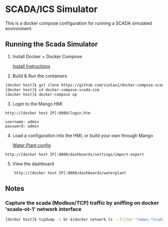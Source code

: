 # SCADA/ICS Simulator
This is a docker compose configuration for running a SCADA simulated environment.

## Running the Scada Simulator

1. Install Docker + Docker Compose

    [Install Instructions](https://docs.docker.com/compose/install/)

2. Build & Run the containers
```bash
[docker host]$ git clone https://github.com/sintax1/docker-compose-scada-sim.git
[docker host]$ cd docker-compose-scada-sim
[docker host]$ docker-compose up
```

3. Login to the Mango HMI
```
http://[docker host IP]:8080/login.htm

username: admin
password: admin
```

4. Load a configuration into the HMI, or build your own through Mango

     [Water Plant config](https://github.com/sintax1/mango-automation-configs/blob/master/config.json)

```
http://[docker host IP]:8080/dashboards/settings/import-export
```

5. View the dashboard
```
    http://[docker host IP]:8080/dashboards/waterplant
```

## Notes
### Capture the scada (Modbus/TCP) traffic by sniffing on docker 'scada-ot-1' network interface
```bash
[docker host]$ tcpdump -i br-$(docker network ls --filter "name=.*scada-ot-1" --format "{{.ID}}")
```
